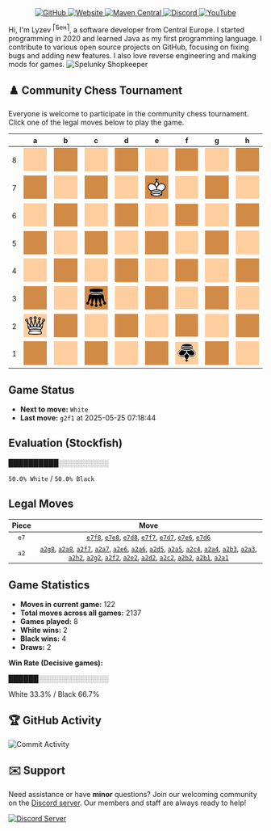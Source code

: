 <div align="center">
    <a href="https://github.com/Lyzev">
        <img src="https://wsrv.nl/?url=https://cdn.jsdelivr.net/npm/@intergrav/devins-badges@3.2.0/assets/cozy-minimal/available/github_vector.svg&w=64&h=64" alt="GitHub">
    </a>
    <a href="https://lyzev.dev">
        <img src="https://wsrv.nl/?url=https://cdn.jsdelivr.net/npm/@intergrav/devins-badges@3.2.0/assets/cozy-minimal/documentation/website_vector.svg&w=64&h=64" alt="Website">
    </a>
    <a href="https://central.sonatype.com/namespace/dev.lyzev.api">
        <img src="https://wsrv.nl/?url=https://cdn.jsdelivr.net/npm/@intergrav/devins-badges@3.2.0/assets/cozy-minimal/available/maven-central_vector.svg&w=64&h=64" alt="Maven Central">
    </a>
    <a href="https://lyzev.dev/discord">
        <img src="https://wsrv.nl/?url=https://cdn.jsdelivr.net/npm/@intergrav/devins-badges@3/assets/cozy-minimal/social/discord-plural_vector.svg&w=64&h=64" alt="Discord">
    </a>
    <a href="https://www.youtube.com/@lyzev">
        <img src="https://wsrv.nl/?url=https://cdn.jsdelivr.net/npm/@intergrav/devins-badges@3.2.0/assets/cozy-minimal/social/youtube-singular_vector.svg&w=64&h=64" alt="YouTube">
    </a>
</div>

[//]: # (23, 08 Mon 2021, 20:00:00)

Hi, I'm Lyzev <sup>⎡Бен⎤</sup>, a software developer from Central Europe. I started programming in 2020 and learned Java as my first programming language. I contribute to various open source projects on GitHub, focusing on fixing bugs and adding new features. I also love reverse engineering and making mods for games. ![Spelunky Shopkeeper](https://static.wikia.nocookie.net/spelunky/images/c/cd/Shopkeeper_HD.png/revision/latest/scale-to-height-down/18)

## :chess_pawn: Community Chess Tournament

Everyone is welcome to participate in the community chess tournament.
Click one of the legal moves below to play the game.

|   | a | b | c | d | e | f | g | h |
|---|---|---|---|---|---|---|---|---|
| 8 | [![Square](chess/assets/img/light/square.svg)](https://github.com/Lyzev/Lyzev/issues/new?title=chess%7Ca2a8&body=Click+%27Create%27+to+submit+this+move.) | ![Square](chess/assets/img/dark/square.svg) | ![Square](chess/assets/img/light/square.svg) | [![Square](chess/assets/img/dark/square.svg)](https://github.com/Lyzev/Lyzev/issues/new?title=chess%7Ce7d8&body=Click+%27Create%27+to+submit+this+move.) | [![Square](chess/assets/img/light/square.svg)](https://github.com/Lyzev/Lyzev/issues/new?title=chess%7Ce7e8&body=Click+%27Create%27+to+submit+this+move.) | [![Square](chess/assets/img/dark/square.svg)](https://github.com/Lyzev/Lyzev/issues/new?title=chess%7Ce7f8&body=Click+%27Create%27+to+submit+this+move.) | [![Square](chess/assets/img/light/square.svg)](https://github.com/Lyzev/Lyzev/issues/new?title=chess%7Ca2g8&body=Click+%27Create%27+to+submit+this+move.) | ![Square](chess/assets/img/dark/square.svg) |
| 7 | [![Square](chess/assets/img/dark/square.svg)](https://github.com/Lyzev/Lyzev/issues/new?title=chess%7Ca2a7&body=Click+%27Create%27+to+submit+this+move.) | ![Square](chess/assets/img/light/square.svg) | ![Square](chess/assets/img/dark/square.svg) | [![Square](chess/assets/img/light/square.svg)](https://github.com/Lyzev/Lyzev/issues/new?title=chess%7Ce7d7&body=Click+%27Create%27+to+submit+this+move.) | ![K](chess/assets/img/dark/white/up/king.svg) | ![Square](chess/assets/img/light/square.svg) | ![Square](chess/assets/img/dark/square.svg) | ![Square](chess/assets/img/light/square.svg) |
| 6 | [![Square](chess/assets/img/light/square.svg)](https://github.com/Lyzev/Lyzev/issues/new?title=chess%7Ca2a6&body=Click+%27Create%27+to+submit+this+move.) | ![Square](chess/assets/img/dark/square.svg) | ![Square](chess/assets/img/light/square.svg) | [![Square](chess/assets/img/dark/square.svg)](https://github.com/Lyzev/Lyzev/issues/new?title=chess%7Ce7d6&body=Click+%27Create%27+to+submit+this+move.) | ![Square](chess/assets/img/light/square.svg) | ![Square](chess/assets/img/dark/square.svg) | ![Square](chess/assets/img/light/square.svg) | ![Square](chess/assets/img/dark/square.svg) |
| 5 | [![Square](chess/assets/img/dark/square.svg)](https://github.com/Lyzev/Lyzev/issues/new?title=chess%7Ca2a5&body=Click+%27Create%27+to+submit+this+move.) | ![Square](chess/assets/img/light/square.svg) | ![Square](chess/assets/img/dark/square.svg) | [![Square](chess/assets/img/light/square.svg)](https://github.com/Lyzev/Lyzev/issues/new?title=chess%7Ca2d5&body=Click+%27Create%27+to+submit+this+move.) | ![Square](chess/assets/img/dark/square.svg) | ![Square](chess/assets/img/light/square.svg) | ![Square](chess/assets/img/dark/square.svg) | ![Square](chess/assets/img/light/square.svg) |
| 4 | [![Square](chess/assets/img/light/square.svg)](https://github.com/Lyzev/Lyzev/issues/new?title=chess%7Ca2a4&body=Click+%27Create%27+to+submit+this+move.) | ![Square](chess/assets/img/dark/square.svg) | [![Square](chess/assets/img/light/square.svg)](https://github.com/Lyzev/Lyzev/issues/new?title=chess%7Ca2c4&body=Click+%27Create%27+to+submit+this+move.) | ![Square](chess/assets/img/dark/square.svg) | ![Square](chess/assets/img/light/square.svg) | ![Square](chess/assets/img/dark/square.svg) | ![Square](chess/assets/img/light/square.svg) | ![Square](chess/assets/img/dark/square.svg) |
| 3 | [![Square](chess/assets/img/dark/square.svg)](https://github.com/Lyzev/Lyzev/issues/new?title=chess%7Ca2a3&body=Click+%27Create%27+to+submit+this+move.) | [![Square](chess/assets/img/light/square.svg)](https://github.com/Lyzev/Lyzev/issues/new?title=chess%7Ca2b3&body=Click+%27Create%27+to+submit+this+move.) | ![q](chess/assets/img/dark/black/down/queen.svg) | ![Square](chess/assets/img/light/square.svg) | ![Square](chess/assets/img/dark/square.svg) | ![Square](chess/assets/img/light/square.svg) | ![Square](chess/assets/img/dark/square.svg) | ![Square](chess/assets/img/light/square.svg) |
| 2 | ![Q](chess/assets/img/light/white/up/queen.svg) | [![Square](chess/assets/img/dark/square.svg)](https://github.com/Lyzev/Lyzev/issues/new?title=chess%7Ca2b2&body=Click+%27Create%27+to+submit+this+move.) | [![Square](chess/assets/img/light/square.svg)](https://github.com/Lyzev/Lyzev/issues/new?title=chess%7Ca2c2&body=Click+%27Create%27+to+submit+this+move.) | [![Square](chess/assets/img/dark/square.svg)](https://github.com/Lyzev/Lyzev/issues/new?title=chess%7Ca2d2&body=Click+%27Create%27+to+submit+this+move.) | [![Square](chess/assets/img/light/square.svg)](https://github.com/Lyzev/Lyzev/issues/new?title=chess%7Ca2e2&body=Click+%27Create%27+to+submit+this+move.) | [![Square](chess/assets/img/dark/square.svg)](https://github.com/Lyzev/Lyzev/issues/new?title=chess%7Ca2f2&body=Click+%27Create%27+to+submit+this+move.) | [![Square](chess/assets/img/light/square.svg)](https://github.com/Lyzev/Lyzev/issues/new?title=chess%7Ca2g2&body=Click+%27Create%27+to+submit+this+move.) | [![Square](chess/assets/img/dark/square.svg)](https://github.com/Lyzev/Lyzev/issues/new?title=chess%7Ca2h2&body=Click+%27Create%27+to+submit+this+move.) |
| 1 | [![Square](chess/assets/img/dark/square.svg)](https://github.com/Lyzev/Lyzev/issues/new?title=chess%7Ca2a1&body=Click+%27Create%27+to+submit+this+move.) | [![Square](chess/assets/img/light/square.svg)](https://github.com/Lyzev/Lyzev/issues/new?title=chess%7Ca2b1&body=Click+%27Create%27+to+submit+this+move.) | ![Square](chess/assets/img/dark/square.svg) | ![Square](chess/assets/img/light/square.svg) | ![Square](chess/assets/img/dark/square.svg) | ![k](chess/assets/img/light/black/down/king.svg) | ![Square](chess/assets/img/dark/square.svg) | ![Square](chess/assets/img/light/square.svg) |

## Game Status

- **Next to move:** `White`
- **Last move:** `g2f1` at 2025-05-25 07:18:44

## Evaluation (Stockfish)

██████████░░░░░░░░░░

`50.0% White` / `50.0% Black`

## Legal Moves

| **Piece** | **Move** |
|:---------:|:--------:|
| `e7` | [`e7f8`](https://github.com/Lyzev/Lyzev/issues/new?title=chess%7Ce7f8&body=Click+%27Create%27+to+submit+this+move.), [`e7e8`](https://github.com/Lyzev/Lyzev/issues/new?title=chess%7Ce7e8&body=Click+%27Create%27+to+submit+this+move.), [`e7d8`](https://github.com/Lyzev/Lyzev/issues/new?title=chess%7Ce7d8&body=Click+%27Create%27+to+submit+this+move.), [`e7f7`](https://github.com/Lyzev/Lyzev/issues/new?title=chess%7Ce7f7&body=Click+%27Create%27+to+submit+this+move.), [`e7d7`](https://github.com/Lyzev/Lyzev/issues/new?title=chess%7Ce7d7&body=Click+%27Create%27+to+submit+this+move.), [`e7e6`](https://github.com/Lyzev/Lyzev/issues/new?title=chess%7Ce7e6&body=Click+%27Create%27+to+submit+this+move.), [`e7d6`](https://github.com/Lyzev/Lyzev/issues/new?title=chess%7Ce7d6&body=Click+%27Create%27+to+submit+this+move.) |
| `a2` | [`a2g8`](https://github.com/Lyzev/Lyzev/issues/new?title=chess%7Ca2g8&body=Click+%27Create%27+to+submit+this+move.), [`a2a8`](https://github.com/Lyzev/Lyzev/issues/new?title=chess%7Ca2a8&body=Click+%27Create%27+to+submit+this+move.), [`a2f7`](https://github.com/Lyzev/Lyzev/issues/new?title=chess%7Ca2f7&body=Click+%27Create%27+to+submit+this+move.), [`a2a7`](https://github.com/Lyzev/Lyzev/issues/new?title=chess%7Ca2a7&body=Click+%27Create%27+to+submit+this+move.), [`a2e6`](https://github.com/Lyzev/Lyzev/issues/new?title=chess%7Ca2e6&body=Click+%27Create%27+to+submit+this+move.), [`a2a6`](https://github.com/Lyzev/Lyzev/issues/new?title=chess%7Ca2a6&body=Click+%27Create%27+to+submit+this+move.), [`a2d5`](https://github.com/Lyzev/Lyzev/issues/new?title=chess%7Ca2d5&body=Click+%27Create%27+to+submit+this+move.), [`a2a5`](https://github.com/Lyzev/Lyzev/issues/new?title=chess%7Ca2a5&body=Click+%27Create%27+to+submit+this+move.), [`a2c4`](https://github.com/Lyzev/Lyzev/issues/new?title=chess%7Ca2c4&body=Click+%27Create%27+to+submit+this+move.), [`a2a4`](https://github.com/Lyzev/Lyzev/issues/new?title=chess%7Ca2a4&body=Click+%27Create%27+to+submit+this+move.), [`a2b3`](https://github.com/Lyzev/Lyzev/issues/new?title=chess%7Ca2b3&body=Click+%27Create%27+to+submit+this+move.), [`a2a3`](https://github.com/Lyzev/Lyzev/issues/new?title=chess%7Ca2a3&body=Click+%27Create%27+to+submit+this+move.), [`a2h2`](https://github.com/Lyzev/Lyzev/issues/new?title=chess%7Ca2h2&body=Click+%27Create%27+to+submit+this+move.), [`a2g2`](https://github.com/Lyzev/Lyzev/issues/new?title=chess%7Ca2g2&body=Click+%27Create%27+to+submit+this+move.), [`a2f2`](https://github.com/Lyzev/Lyzev/issues/new?title=chess%7Ca2f2&body=Click+%27Create%27+to+submit+this+move.), [`a2e2`](https://github.com/Lyzev/Lyzev/issues/new?title=chess%7Ca2e2&body=Click+%27Create%27+to+submit+this+move.), [`a2d2`](https://github.com/Lyzev/Lyzev/issues/new?title=chess%7Ca2d2&body=Click+%27Create%27+to+submit+this+move.), [`a2c2`](https://github.com/Lyzev/Lyzev/issues/new?title=chess%7Ca2c2&body=Click+%27Create%27+to+submit+this+move.), [`a2b2`](https://github.com/Lyzev/Lyzev/issues/new?title=chess%7Ca2b2&body=Click+%27Create%27+to+submit+this+move.), [`a2b1`](https://github.com/Lyzev/Lyzev/issues/new?title=chess%7Ca2b1&body=Click+%27Create%27+to+submit+this+move.), [`a2a1`](https://github.com/Lyzev/Lyzev/issues/new?title=chess%7Ca2a1&body=Click+%27Create%27+to+submit+this+move.) |

## Game Statistics

- **Moves in current game:** 122
- **Total moves across all games:** 2137
- **Games played:** 8
- **White wins:** 2
- **Black wins:** 4
- **Draws:** 2

**Win Rate (Decisive games):**

██████░░░░░░░░░░░░░░

White 33.3% / Black 66.7%


## :trophy: GitHub Activity

![Commit Activity](https://lyzev.dev/assets/img/Lyzev.svg)

## :envelope: Support

Need assistance or have **minor** questions? Join our welcoming community on
the [Discord server](https://lyzev.dev/discord). Our members and staff are always ready to help!

[![Discord Server](https://cdn.jsdelivr.net/npm/@intergrav/devins-badges@3/assets/cozy/social/discord-plural_vector.svg)](https://lyzev.dev/discord)
